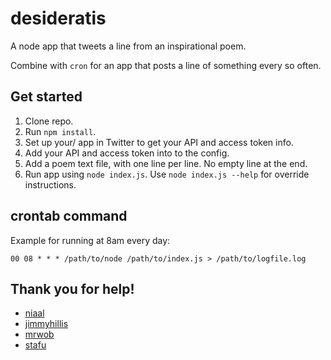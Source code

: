 desideratis
===========

A node app that tweets a line from an inspirational poem.

Combine with `cron` for an app that posts a line of something every so often.

## Get started

1. Clone repo.
2. Run `npm install`.
3. Set up your/ app in Twitter to get your API and access token info.
4. Add your API and access token into to the config.
5. Add a poem text file, with one line per line. No empty line at the end.
6. Run app using `node index.js`. Use `node index.js --help` for override instructions.

## crontab command

Example for running at 8am every day:

`00 08 * * * /path/to/node /path/to/index.js > /path/to/logfile.log`

## Thank you for help!

* [niaal](http://github.com/niaal)
* [jimmyhillis](http://github.com/jimmyhillis)
* [mrwob](http://github.com/mrwob)
* [stafu](http://github.com/stafu)
